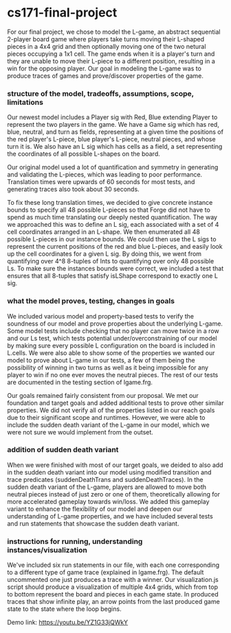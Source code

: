 # cs171-final-project

For our final project, we chose to model the L-game, an abstract sequential 2-player board game where players take turns moving their L-shaped pieces in a 4x4 grid and then optionally moving one of the two netural pieces occupying a 1x1 cell. The game ends when it is a player's turn and they are unable to move their L-piece to a different position, resulting in a win for the opposing player. Our goal in modeling the L-game was to produce traces of games and prove/discover properties of the game.

### structure of the model, tradeoffs, assumptions, scope, limitations

Our newest model includes a Player sig with Red, Blue extending Player to represent the two players in the game. We have a Game sig which has red, blue, neutral, and turn as fields, representing at a given time the positions of the red player's L-piece, blue player's L-piece, neutral pieces, and whose turn it is. We also have an L sig which has cells as a field, a set representing the coordinates of all possible L-shapes on the board.

Our original model used a lot of quantification and symmetry in generating and validating the L-pieces, which was leading to poor performance. Translation times were upwards of 60 seconds for most tests, and generating traces also took about 30 seconds.

To fix these long translation times, we decided to give concrete instance bounds to specify all 48 possible L-pieces so that Forge did not have to spend as much time translating our deeply nested quantification. The way we approached this was to define an L sig, each associated with a set of 4 cell coordinates arranged in an L-shape. We then enumerated all 48 possible L-pieces in our instance bounds. We could then use the L sigs to represent the current positions of the red and blue L-pieces, and easily look up the cell coordinates for a given L sig. By doing this, we went from quantifying over 4^8 8-tuples of Ints to quantifying over only 48 possible Ls. To make sure the instances bounds were correct, we included a test that ensures that all 8-tuples that satisfy isLShape correspond to exactly one L sig.

### what the model proves, testing, changes in goals

We included various model and property-based tests to verify the soundness of our model and prove properties about the underlying L-game. Some model tests include checking that no player can move twice in a row and our Ls test, which tests potential under/overconstraining of our model by making sure every possible L configuration on the board is included in L.cells. We were also able to show some of the properties we wanted our model to prove about L-game in our tests, a few of them being the possibility of winning in two turns as well as it being impossible for any player to win if no one ever moves the neutral pieces. The rest of our tests are documented in the testing section of lgame.frg.

Our goals remained fairly consistent from our proposal. We met our foundation and target goals and added additional tests to prove other similar properties. We did not verify all of the properties listed in our reach goals due to their significant scope and runtimes. However, we were able to include the sudden death variant of the L-game in our model, which we were not sure we would implement from the outset.

### addition of sudden death variant

When we were finished with most of our target goals, we deided to also add in the sudden death variant into our model using modified transition and trace predicates (suddenDeathTrans and suddenDeathTraces). In the sudden death variant of the L-game, players are allowed to move both neutral pieces instead of just zero or one of them, theoretically allowing for more accelerated gameplay towards win/loss. We added this gameplay variant to enhance the flexibility of our model and deepen our understanding of L-game properties, and we have included several tests and run statements that showcase the sudden death variant.

### instructions for running, understanding instances/visualization

We've included six run statements in our file, with each one corresponding to a different type of game trace (explained in lgame.frg). The default uncommented one just produces a trace with a winner. Our visualization.js script should produce a visualization of multiple 4x4 grids, which from top to bottom represent the board and pieces in each game state. In produced traces that show infinite play, an arrow points from the last produced game state to the state where the loop begins.

Demo link: https://youtu.be/YZ1G33jQWkY
